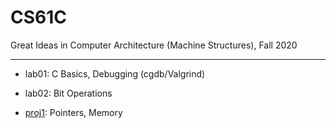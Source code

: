 # CS61C
Great Ideas in Computer Architecture (Machine Structures), Fall 2020
***
* lab01: C Basics, Debugging (cgdb/Valgrind)
* lab02: Bit Operations

* [proj1](https://github.com/liubq7/game-of-life): Pointers, Memory
